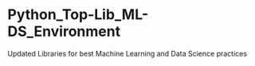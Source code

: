 # Python_Top-Lib_ML-DS_Environment
Updated Libraries for best Machine Learning and Data Science practices
